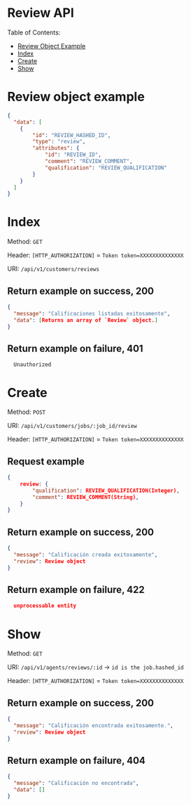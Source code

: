 # Review API

Table of Contents:

- [Review Object Example](#review-object-example)
- [Index](#index)
- [Create](#create)
- [Show](#show)


# Review object example

```json
{
  "data": [
    {
        "id": "REVIEW_HASHED_ID",
        "type": "review",
        "attributes": {
            "id": "REVIEW_ID",
            "comment": "REVIEW_COMMENT",
            "qualification": "REVIEW_QUALIFICATION"
        }
    }
  ]
}
```

# Index

Method: `GET`

Header: `[HTTP_AUTHORIZATION]` = `Token token=XXXXXXXXXXXXXX`

URI: `/api/v1/customers/reviews`

## Return example on success, 200

```json
{
  "message": "Calificaciones listadas exitosamente",
  "data": [Returns an array of `Review` object.]
}

```

## Return example on failure, 401

```
  Unauthorized

```

# Create

Method: `POST`

URI: `/api/v1/customers/jobs/:job_id/review`

Header: `[HTTP_AUTHORIZATION]` = `Token token=XXXXXXXXXXXXXX`

## Request example

```json
{
    review: { 
        "qualification": REVIEW_QUALIFICATION(Integer),
        "comment": REVIEW_COMMENT(String),
    }
}

```

## Return example on success, 200

```json
{
  "message": "Calificación creada exitosamente",
  "review": Review object
}

```

## Return example on failure, 422

```json
  unprocessable entity
```


# Show

Method: `GET`

URI: `/api/v1/agents/reviews/:id` -> `id is the job.hashed_id` 

Header: `[HTTP_AUTHORIZATION]` = `Token token=XXXXXXXXXXXXXX`

## Return example on success, 200

```json
{
  "message": "Calificación encontrada exitosamente.",
  "review": Review object
}

```

## Return example on failure, 404

```json
{
  "message": "Calificación no encontrada",
  "data": []
}
```